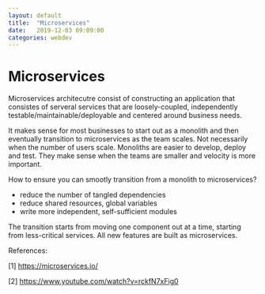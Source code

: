 ```yaml
---
layout: default
title:  "Microservices"
date:   2019-12-03 09:09:00
categories: webdev
---
```


# Microservices
Microservices architecutre consist of constructing an application that consistes of serveral services that are loosely-coupled, independently testable/maintainable/deployable and centered around business needs.

It makes sense for most businesses to start out as a monolith and then eventually transition to microservices as the team scales. Not necessarily when the number of users scale. Monoliths are easier to develop, deploy and test. They make sense when the teams are smaller and velocity is more important.

How to ensure you can smootly transition from a monolith to microservices?
 * reduce the number of tangled dependencies
 * reduce shared resources, global variables
 * write more independent, self-sufficient modules

The transition starts from moving one component out at a time, starting from less-critical services. All new features are built as microservices.

References:

[1] https://microservices.io/

[2] https://www.youtube.com/watch?v=rckfN7xFig0
